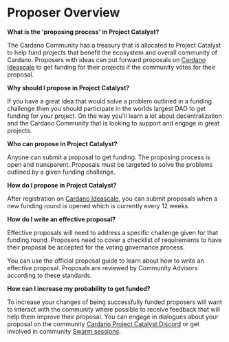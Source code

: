 # Proposer Overview

**What is the 'proposing process' in Project Catalyst?**

The Cardano Community has a treasury that is allocated to Project Catalyst to help fund projects that benefit the ecosystem and overall community of Cardano. Proposers with ideas can put forward proposals on [Cardano Ideascale](https://cardano.ideascale.com/) to get funding for their projects if the community votes for their proposal.



**Why should I propose in Project Catalyst?**

If you have a great idea that would solve a problem outlined in a funding challenge then you should participate in the worlds largest DAO to get funding for your project. On the way you'll learn a lot about decentralization and the Cardano Community that is looking to support and engage in great projects.



**Who can propose in Project Catalyst?**

Anyone can submit a proposal to get funding. The proposing process is open and transparent. Proposals must be targeted to solve the problems outlined by a given funding challenge.



**How do I propose in Project Catalyst?**

After registration on [Cardano Ideascale](https://cardano.ideascale.com/), you can submit proposals when a new funding round is opened which is currently every 12 weeks.



**How do I write an effective proposal?**

Effective proposals will need to address a specific challenge given for that funding round. Proposers need to cover a checklist of requirements to have their proposal be accepted for the voting governance process.

You can use the official proposal guide to learn about how to write an effective proposal. Proposals are reviewed by Community Advisors according to these standards.



**How can I increase my probability to get funded?**

To increase your changes of being successfully funded proposers will want to interact with the community where possible to receive feedback that will help them improve their proposal. You can engage in dialogues about your proposal on the community [Cardano Project Catalyst Discord](https://discord.gg/yfyfsvdrbj) or get involved in community [Swarm sessions](https://catalystswarm.com/).
